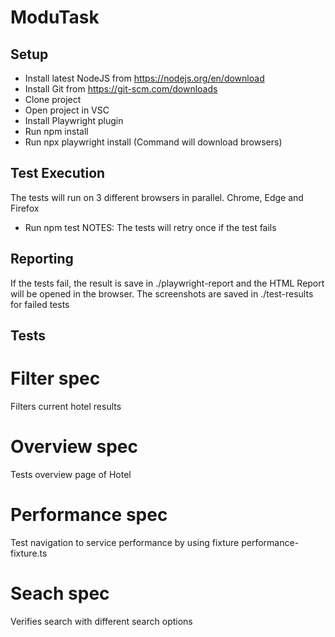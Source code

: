 # ModuTask

## Setup
- Install latest NodeJS from https://nodejs.org/en/download
- Install Git from https://git-scm.com/downloads
- Clone project 
- Open project in VSC
- Install Playwright plugin
- Run npm install
- Run npx playwright install (Command will download browsers)


## Test Execution
The tests will run on 3 different browsers in parallel. Chrome, Edge and Firefox
- Run npm test
NOTES: The tests will retry once if the test fails

## Reporting
If the tests fail, the result is save in ./playwright-report and the HTML Report will be opened in the browser.
The screenshots are saved in ./test-results for failed tests

## Tests
# Filter spec
Filters current hotel results
# Overview spec
Tests overview page of Hotel
# Performance spec
Test navigation to service performance by using fixture performance-fixture.ts
# Seach spec
Verifies search with different search options